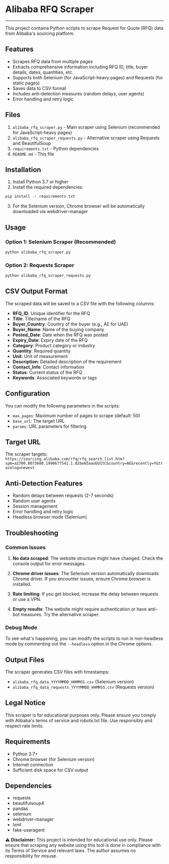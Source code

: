 # Alibaba RFQ Scraper

---

This project contains Python scripts to scrape Request for Quote (RFQ) data from Alibaba's sourcing platform.

## Features

- Scrapes RFQ data from multiple pages
- Extracts comprehensive information including RFQ ID, title, buyer details, dates, quantities, etc.
- Supports both Selenium (for JavaScript-heavy pages) and Requests (for static pages)
- Saves data to CSV format
- Includes anti-detection measures (random delays, user agents)
- Error handling and retry logic

## Files

1. `alibaba_rfq_scraper.py` - Main scraper using Selenium (recommended for JavaScript-heavy pages)
2. `alibaba_rfq_scraper_requests.py` - Alternative scraper using Requests and BeautifulSoup
3. `requirements.txt` - Python dependencies
4. `README.md` - This file

## Installation

1. Install Python 3.7 or higher
2. Install the required dependencies:

```bash
pip install -r requirements.txt
```

3. For the Selenium version, Chrome browser will be automatically downloaded via webdriver-manager

## Usage

### Option 1: Selenium Scraper (Recommended)

```bash
python alibaba_rfq_scraper.py
```

### Option 2: Requests Scraper

```bash
python alibaba_rfq_scraper_requests.py
```

## CSV Output Format

The scraped data will be saved to a CSV file with the following columns:

- **RFQ_ID**: Unique identifier for the RFQ
- **Title**: Title/name of the RFQ
- **Buyer_Country**: Country of the buyer (e.g., AE for UAE)
- **Buyer_Name**: Name of the buying company
- **Posted_Date**: Date when the RFQ was posted
- **Expiry_Date**: Expiry date of the RFQ
- **Category**: Product category or industry
- **Quantity**: Required quantity
- **Unit**: Unit of measurement
- **Description**: Detailed description of the requirement
- **Contact_Info**: Contact information
- **Status**: Current status of the RFQ
- **Keywords**: Associated keywords or tags

## Configuration

You can modify the following parameters in the scripts:

- `max_pages`: Maximum number of pages to scrape (default: 50)
- `base_url`: The target URL
- `params`: URL parameters for filtering

## Target URL

The scraper targets: `https://sourcing.alibaba.com/rfq/rfq_search_list.htm?spm=a2700.8073608.1998677541.1.82be65aaoUUItC&country=AE&recently=Y&tracelog=newest`

## Anti-Detection Features

- Random delays between requests (2-7 seconds)
- Random user agents
- Session management
- Error handling and retry logic
- Headless browser mode (Selenium)

## Troubleshooting

### Common Issues

1. **No data scraped**: The website structure might have changed. Check the console output for error messages.

2. **Chrome driver issues**: The Selenium version automatically downloads Chrome driver. If you encounter issues, ensure Chrome browser is installed.

3. **Rate limiting**: If you get blocked, increase the delay between requests or use a VPN.

4. **Empty results**: The website might require authentication or have anti-bot measures. Try the alternative scraper.

### Debug Mode

To see what's happening, you can modify the scripts to run in non-headless mode by commenting out the `--headless` option in the Chrome options.

## Output Files

The scraper generates CSV files with timestamps:
- `alibaba_rfq_data_YYYYMMDD_HHMMSS.csv` (Selenium version)
- `alibaba_rfq_data_requests_YYYYMMDD_HHMMSS.csv` (Requests version)

## Legal Notice

This scraper is for educational purposes only. Please ensure you comply with Alibaba's terms of service and robots.txt file. Use responsibly and respect rate limits.

## Requirements

- Python 3.7+
- Chrome browser (for Selenium version)
- Internet connection
- Sufficient disk space for CSV output

## Dependencies

- requests
- beautifulsoup4
- pandas
- selenium
- webdriver-manager
- lxml
- fake-useragent 

⚠️ **Disclaimer:**
This project is intended for educational use only. Please ensure that scraping any website using this tool is done in compliance with its Terms of Service and relevant laws. The author assumes no responsibility for misuse.